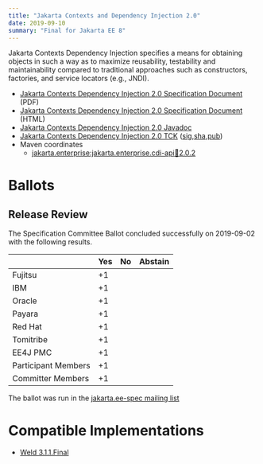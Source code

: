 ```yaml
---
title: "Jakarta Contexts and Dependency Injection 2.0"
date: 2019-09-10
summary: "Final for Jakarta EE 8"
---
```


Jakarta Contexts Dependency Injection specifies a means for obtaining objects in such a way as to maximize reusability, testability and maintainability compared to traditional approaches such as constructors, factories, and service locators (e.g., JNDI).

* [Jakarta Contexts Dependency Injection 2.0 Specification Document](./cdi-spec-2.0.pdf) (PDF)
* [Jakarta Contexts Dependency Injection 2.0 Specification Document](./cdi-spec-2.0.html) (HTML)
* [Jakarta Contexts Dependency Injection 2.0 Javadoc](./apidocs)
* [Jakarta Contexts Dependency Injection 2.0 TCK](https://download.eclipse.org/jakartaee/cdi/2.0/cdi-tck-2.0.6-dist.zip) ([sig](https://download.eclipse.org/jakartaee/cdi/2.0/cdi-tck-2.0.6-dist.zip.sig),[sha](https://download.eclipse.org/jakartaee/cdi/2.0/cdi-tck-2.0.6-dist.zip.sha256),[pub](https://jakarta.ee/specifications/jakartaee-spec-committee.pub))
* Maven coordinates
  * [jakarta.enterprise:jakarta.enterprise.cdi-api:jar:2.0.2](https://central.sonatype.com/artifact/jakarta.enterprise/jakarta.enterprise.cdi-api/2.0.2/jar)

# Ballots

## Release Review

The Specification Committee Ballot concluded successfully on 2019-09-02 with the following results.

|                       |  Yes    | No      | Abstain  |
|-----------------------|---------|---------|----------|
|Fujitsu                |   +1    |         |          |
|IBM                    |   +1    |         |          |
|Oracle                 |   +1    |         |          |
|Payara                 |   +1    |         |          |
|Red Hat                |   +1    |         |          |
|Tomitribe              |   +1    |         |          |
|EE4J PMC               |   +1    |         |          |
|Participant Members    |   +1    |         |          |
|Committer Members      |   +1    |         |          |

The ballot was run in the [jakarta.ee-spec mailing list](https://www.eclipse.org/lists/jakarta.ee-spec/msg00506.html)


# Compatible Implementations

* [Weld 3.1.1.Final](https://weld.cdi-spec.org/download/)
